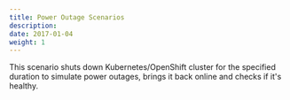 ```yaml
---
title: Power Outage Scenarios
description: 
date: 2017-01-04
weight: 1
---
```


This scenario shuts down Kubernetes/OpenShift cluster for the specified duration to simulate power outages, brings it back online and checks if it's healthy.